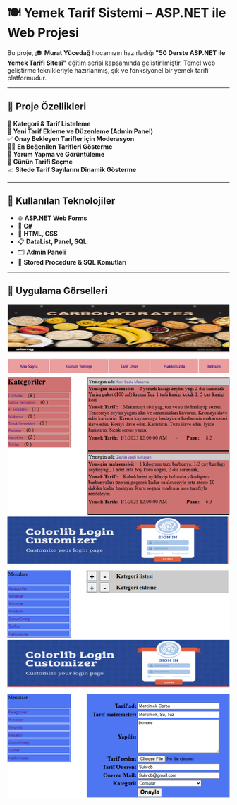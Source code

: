 # 🍽️ Yemek Tarif Sistemi – ASP.NET ile Web Projesi

Bu proje, 🎓 **Murat Yücedağ** hocamızın hazırladığı **"50 Derste ASP.NET ile Yemek Tarifi Sitesi"** eğitim serisi kapsamında geliştirilmiştir. Temel web geliştirme teknikleriyle hazırlanmış, şık ve fonksiyonel bir yemek tarifi platformudur.

---

## 📌 Proje Özellikleri

🔎 **Kategori & Tarif Listeleme**  
📝 **Yeni Tarif Ekleme ve Düzenleme (Admin Panel)**  
✅ **Onay Bekleyen Tarifler için Moderasyon**  
👨‍🍳 **En Beğenilen Tarifleri Gösterme**  
💬 **Yorum Yapma ve Görüntüleme**  
📅 **Günün Tarifi Seçme**  
📈 **Sitede Tarif Sayılarını Dinamik Gösterme**

---

## 🚀 Kullanılan Teknolojiler

- 🌐 **ASP.NET Web Forms**
- 🎯 **C#**
- 🎨 **HTML, CSS**
- 📋 **DataList, Panel, SQL**
- 🗂️ **Admin Paneli**
- 🧮 **Stored Procedure & SQL Komutları**

---

## 🧩 Uygulama Görselleri

![Ana Sayfa](images/anasayfa.png)
![Admin Panel](images/adminpanel.png)
![Tarif Detay](images/tarifdetay.png)

